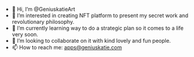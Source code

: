 - 👋 Hi, I’m @GeniuskatieArt
- 👀 I’m interested in creating NFT platform to present my secret work and revolutionary philosophy.
- 🌱 I’m currently learning way to do a strategic plan so it comes to a life very soon.
- 💞️ I’m looking to collaborate on it with kind lovely and fun people.
- 📫 How to reach me: apps@geniuskatie.com

<!---
GeniuskatieArt/GeniuskatieArt is a ✨ special ✨ repository because its `README.md` (this file) appears on your GitHub profile.
You can click the Preview link to take a look at your changes.
--->
